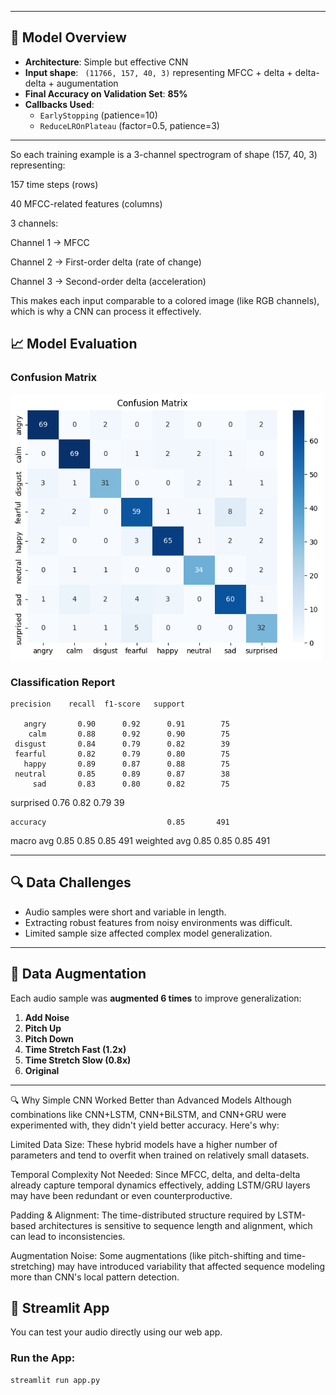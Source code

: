 
---

## 🧠 Model Overview

- **Architecture**: Simple but effective CNN
- **Input shape**: ` (11766, 157, 40, 3)` representing MFCC + delta + delta-delta + augumentation
- **Final Accuracy on Validation Set**: **85%**
- **Callbacks Used**:
  - `EarlyStopping` (patience=10)
  - `ReduceLROnPlateau` (factor=0.5, patience=3)

---
So each training example is a 3-channel spectrogram of shape (157, 40, 3) representing:

157 time steps (rows)

40 MFCC-related features (columns)

3 channels:

Channel 1 → MFCC

Channel 2 → First-order delta (rate of change)

Channel 3 → Second-order delta (acceleration)

This makes each input comparable to a colored image (like RGB channels), which is why a CNN can process it effectively.


## 📈 Model Evaluation

### Confusion Matrix
<img src="https://github.com/iota765/audio_emotion_detection/blob/main/download.png?raw=true" alt="Confusion Matrix" width="500"/>

### Classification Report

    precision    recall  f1-score   support

       angry       0.90      0.92      0.91        75
        calm       0.88      0.92      0.90        75
     disgust       0.84      0.79      0.82        39
     fearful       0.82      0.79      0.80        75
       happy       0.89      0.87      0.88        75
     neutral       0.85      0.89      0.87        38
         sad       0.83      0.80      0.82        75
   surprised       0.76      0.82      0.79        39

    accuracy                           0.85       491
   macro avg       0.85      0.85      0.85       491
weighted avg       0.85      0.85      0.85       491


---

## 🔍 Data Challenges

- Audio samples were short and variable in length.
- Extracting robust features from noisy environments was difficult.
- Limited sample size affected complex model generalization.

---

## 🔁 Data Augmentation

Each audio sample was **augmented 6 times** to improve generalization:

1. **Add Noise**
2. **Pitch Up**
3. **Pitch Down**
4. **Time Stretch Fast (1.2x)**
5. **Time Stretch Slow (0.8x)**
6. **Original**

---

🔍 Why Simple CNN Worked Better than Advanced Models
Although combinations like CNN+LSTM, CNN+BiLSTM, and CNN+GRU were experimented with, they didn't yield better accuracy. Here's why:

Limited Data Size: These hybrid models have a higher number of parameters and tend to overfit when trained on relatively small datasets.

Temporal Complexity Not Needed: Since MFCC, delta, and delta-delta already capture temporal dynamics effectively, adding LSTM/GRU layers may have been redundant or even counterproductive.

Padding & Alignment: The time-distributed structure required by LSTM-based architectures is sensitive to sequence length and alignment, which can lead to inconsistencies.

Augmentation Noise: Some augmentations (like pitch-shifting and time-stretching) may have introduced variability that affected sequence modeling more than CNN's local pattern detection.



## 🚀 Streamlit App

You can test your audio directly using our web app.

### Run the App:
```bash
streamlit run app.py
